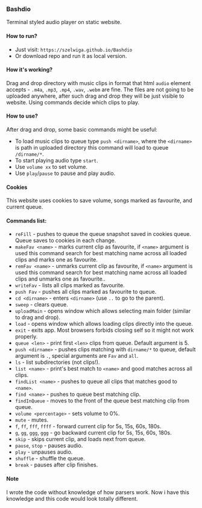 ### Bashdio
Terminal styled audio player on static website.

#### How to run?
* Just visit: `https://szelwiga.github.io/Bashdio`
* Or download repo and run it as local version.

#### How it's working?
Drag and drop directory with music clips in format that html `audio` element accepts - `.m4a`, `.mp3`, `.mp4`, `.wav`, `.webm` are fine. The files are not going to be uploaded anywhere, after such drag and drop they will be just visible to website. Using commands decide which clips to play.

#### How to use?
After drag and drop, some basic commands might be useful:
* To load music clips to queue type `push <dirname>`, where the `<dirname>` is path in uploaded directory this command will load to queue `/dirname/*`.
* To start playing audio type `start`.
* Use `volume xx` to set volume.
* Use `play`/`pause` to pause and play audio.

#### Cookies
This website uses cookies to save volume, songs marked as favourite, and current queue.

#### Commands list:
* `reFill` - pushes to queue the queue snapshot saved in cookies queue. Queue saves to cookies in each change. 
* `makeFav <name>` - marks current clip as favourite, if `<name>` argument is used this command search for best matching name across all loaded clips and marks one as favourite.
* `remFav <name>` - unmarks current clip as favourite, if `<name>` argument is used this command search for best matching name across all loaded clips and unmarks one as favourite.. 
* `writeFav` - lists all clips marked as favourite.
* `push Fav` - pushes all clips marked as favourite to queue.
* `cd <dirname>` - enters `<dirname>` (use `..` to go to the parent).
* `sweep` - clears queue.
* `uploadMain` - opens window which allows selecting main folder (similar to drag and drop).
* `load` - opens window which allows loading clips directly into the queue.
* `exit` - exits app. Most browsers forbids closing self so it might not work properly. 
* `queue <len>` - print first `<len>` clips from queue. Default argument is 5. 
* `push <dirname>` - pushes clips matching with `dirname/*` to queue, default argument is `.`, special arguments are `Fav` and `all`.
* `ls` - list subdirectories (not clips!).
* `list <name>` - print's best match to `<name>` and good matches across all clips.  
* `findList <name>` - pushes to queue all clips that matches good to `<name>`.
* `find <name>` - pushes to queue best matching clip.
* `findInQueue` - moves to the front of the queue best matching clip from queue.
* `volume <percentage>` - sets volume to 0%.
* `mute` - mutes.
* `f`, `ff`, `fff`, `ffff` - forward current clip for 5s, 15s, 60s, 180s.
* `g`, `gg`, `ggg`, `ggg` - go backward current clip for 5s, 15s, 60s, 180s.
* `skip` - skips current clip, and loads next from queue.
* `pause`, `stop` - pauses audio.
* `play` - unpauses audio.
* `shuffle` - shuffle the queue.
* `break` - pauses after clip finishes.

#### Note
I wrote the code without knowledge of how parsers work. Now i have this knowledge and this code would look totally different.
